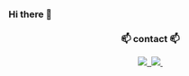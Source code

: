 ### Hi there 👋

<!--
**soheeGit/soheeGit** is a ✨ _special_ ✨ repository because its `README.md` (this file) appears on your GitHub profile.

Here are some ideas to get you started:

- 🔭 I’m currently working on ...
- 🌱 I’m currently learning ...
- 👯 I’m looking to collaborate on ...
- 🤔 I’m looking for help with ...
- 💬 Ask me about ...
- 📫 How to reach me: ...
- 😄 Pronouns: ...
- ⚡ Fun fact: ...
-->

<h3 align="center">📫 contact 📫</h3>
<div align="center">
  <a href="https://63wlsthgml.tistory.com">
    <img src="http://img.shields.io/badge/tistory-1EBC8F"/>&nbsp
  </a>
  <a href="mailto:63wlsthgml@gmail.com">
    <img src="http://img.shields.io/badge/63wlsthgml@gmail.com-D14836"/>&nbsp
  </a>
</div>
